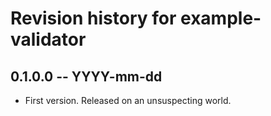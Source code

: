 # Revision history for example-validator

## 0.1.0.0 -- YYYY-mm-dd

* First version. Released on an unsuspecting world.
